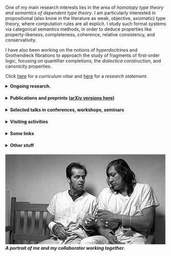 One of my main research interests lies in the area of _homotopy type theory and semantics of dependent type theory_. I am particularly interested in propositional (also know in the literature as weak, objective, axiomatic) type theory, where computation rules are all explicit. I study such formal systems via categorical semantics methods, in order to deduce properties like property-likeness, completeness, coherence, relative consistency, and conservativity.

I have also been working on the notions of _hyperdoctrines_ and Grothendieck fibrations to approach the study of fragments of first-order logic, focusing on quantifier completions, the _dialectica construction_, and canonicity properties. 

Click [here](CV.pdf) for a _curriculum vitae_ and [here](researchstatement.pdf) for a _research statement_.








<details><summary><strong>Ongoing research.</strong></summary>

<ul>
<li> <em>Dialectica type theories</em>. Together with Valeria de Paiva, <a href='https://trottadavide.github.io/'>Davide Trotta</a>, and <a href='https://sites.google.com/view/jonathanweinberger'>Jonathan Weinberger</a>.</li>
<li> <em>Semantics of Spatio-temporal logic</em>. Together with <a href='https://davidecaste.github.io/'>Davide Castelnovo</a> and Marino Miculan.</li>
<li> <em>Constructive set theories within dependent type theory</em>. Together with <a href='https://sites.google.com/view/emanuelefrittaion/home'>Emanuele Frittaion</a>.</li>
<li> <em>Type constructors as algebras</em>.</li>
<li> <em>Torsion theories and dependent types</em>. Together with Federico Campanini.</li>
<li> <em>Coherence for path categories</em>. Together with <a href='https://www.otten.co/'>Daniël Otten</a> and Benno van den Berg. <a href='https://www.youtube.com/watch?v=a6JNebaYXgU&list=PLu4STGsfbix9vBUvLDbti64_3hIsoK0-R&index=11&t=1164s&pp=iAQB'>YouTube presentation here</a>.</li>
</ul>

</details>

<div style="margin-top: 20px;"></div> <!-- Adds 20px space -->
















<details><summary><strong>Publications and preprints (<a href='https://arxiv.org/search/advanced?advanced=&terms-0-operator=AND&terms-0-term=Spadetto%2C+Matteo&terms-0-field=author&classification-mathematics=y&classification-physics_archives=all&classification-include_cross_list=include&date-filter_by=all_dates&date-year=&date-from_date=&date-to_date=&date-date_type=submitted_date&abstracts=show&size=50&order=-announced_date_first'>arXiv versions here</a>)</strong></summary>

<ul>
<li> <strong>[<em>Preprint</em>]</strong> <em>A biequivalence of path categories and axiomatic Martin Löf type theories</em>. October 2024. Together with Daniël Otten.</li>
<li> <strong>[<em>Preprint</em>]</strong> <em>Towards propositional dependent sums in intensional and propositional dependent type theory</em>. January 2024.</li>
<li> <strong>[<em>Preprint</em>]</strong> <em>Relating homotopy equivalences to conservativity in dependendent type theories with propositional computation</em> <a href='https://arxiv.org/abs/2303.05623v2'>[2303.05623v2]</a>. March 2023.</li>
<li> <strong>[<em>Journal paper</em>]</strong> <em>Dialectica principles via Gödel doctrines</em> <a href='https://arxiv.org/abs/2205.07093'>[2205.07093v1]</a>. <a href='https://www.sciencedirect.com/science/article/pii/S0304397523000051?utm_campaign=STMJ_AUTH_SERV_PUBLISHED&utm_medium=email&utm_acid=265759211&SIS_ID=&dgcid=STMJ_AUTH_SERV_PUBLISHED&CMX_ID=&utm_in=DM333744&utm_source=AC_'>Theoretical Computer Science</a>. May 2022. Together with Davide Trotta and Valeria de Paiva.</li>
<li> <strong>[<em>Refereed conference paper</em>]</strong> <em>Dialectica logical principles</em> <a href='https://arxiv.org/abs/2109.08064'>[2109.08064v1]</a>. <a href='https://link.springer.com/chapter/10.1007/978-3-030-93100-1_22'>Proceedings of Logical Foundations of Computer Science 2022</a>. September 2021. <strong><em>Extended version</em></strong> → <strong>[<em>Journal paper</em>]</strong> <em>Dialectica logical principles: not only rules</em>. <a href='https://academic.oup.com/logcom/advance-article/doi/10.1093/logcom/exac079/6795172?searchresult=1'>Journal of Logic and Computation (LFCS 2022 post-conference volume)</a>. March 2022. Together with Davide Trotta and Valeria de Paiva.</li>
<li> <strong>[<em>Refereed conference paper</em>]</strong> <em>The Gödel fibration</em>. <a href='https://drops.dagstuhl.de/opus/volltexte/2021/14527/'>Proceedings of Mathematical Foundations of Computer Science 2021</a>. August 2021. <strong><em>Extended version</em></strong> → <strong>[<em>Preprint</em>]</strong> <em>The Gödel fibration</em> <a href='https://arxiv.org/abs/2104.14021'>[2104.14021v1]</a>. April 2021. Together with Davide Trotta and Valeria de Paiva.</li>
<li> <strong>[<em>Preprint</em>]</strong> <em>Quantifier completions, choice principles and applications</em> <a href='https://arxiv.org/abs/2010.09111v3'>[2010.09111v3]</a>. Submitted. October 2020. Together with Davide Trotta.</li>
</ul>

</details>

<div style="margin-top: 20px;"></div>












<details><summary><strong>Selected talks in conferences, workshops, seminars</strong></summary>

<ul>
<li> _Higher dimensional semantics of propositional theories of dependent types_. XVIII Incontro di Logica AILA. Udine, September 2024.</li>
<li> _Towards the coherence of the semantics of propositional identities_. Nottingham Functional Programming Lunch. Nottingham, Februrary 2024.</li>
<li> _Coherence in the semantics of dependent types_. Leeds Postgraduate Logic Seminar. Leeds, June 2023.</li>
<li> _Coherence for Extensional, Intensional and Propositional Identities_. Category Theory Lunch. Leeds & Manchester, June 2023.</li>
<li> _What is a dependent type theory?_ [Leeds Maths PGR Conference 2023](https://leeds-maths-pgr.github.io/conf-2023/). Leeds, June 2023.</li>
<li> _Strictifying Path Categories_. [Workshop on Doctrines & Fibrations](https://events.math.unipd.it/WDF2023/). [YouTube Recording](https://www.youtube.com/watch?v=a6JNebaYXgU&list=PLu4STGsfbix9vBUvLDbti64_3hIsoK0-R&index=13). [Slides](https://events.math.unipd.it/WDF2023/slides/SPADETTO.pdf). Padua, June 2023.</li>
<li> _Propositional dependent type theories: a conservativity result for homotopy elementary types_. [Homotopy Type Theory 2023](https://hott.github.io/HoTT-2023//). [Slides](https://hott.github.io/HoTT-2023/slides/spadetto.pdf). Pittsburgh, May 2023.</li>
<li> _Weak type theories: a conservativity result for homotopy elementary types_. [DutchCATS](https://dutchcats.github.io/). Amsterdam, May 2023.</li>
<li> _A conservativity-like result for a propositional type theory_. [3rd ItaCa Workshop](https://progetto-itaca.github.io/ItaCa-22/). [YouTube Recording](https://www.youtube.com/watch?v=y03fvYo_GRQ). Pisa, December 2022.</li>
<li> _Dialectica: fibrations and logical principles_. [Applied Category Theory 2022](https://msp.cis.strath.ac.uk/act2022/). [YouTube Recording](https://youtu.be/vbEtgFRiJ7U?t=18330). [Slides](https://msp.cis.strath.ac.uk/act2022/slides/ACT2022_slides_8242.pdf). Glasgow, July 2022.</li>
<li> _Propositional in Dependent Type Theory_. [Leeds Maths PGR Conference 2022]([https://leeds-maths-pgr.github.io/conf-2023/](https://sites.google.com/view/som-pgr-conference22/home?authuser=0)). Leeds, June 2022.</li>
<li> _Towards the notion of Propositional Dependent Sum Types_. Proofs, Constructions, Computations and Categories. Leeds, February 2022.</li>
<li> _Dialectica completion & dialectica logical principles_. [26th Yorkshire and Midlands Category Theory Seminar](https://conferences.leeds.ac.uk/yamcats/meeting-26/). [Slides](http://conferences.leeds.ac.uk/yamcats/wp-content/uploads/sites/84/2022/04/yamcats-26-spadetto.pdf). Birmingham, January 2022.</li>
<li> _Dialectica completion & Gödel fibrations_. [2nd ItaCa Workshop](https://genoa-logic-group.github.io/itaca-workshop-2021/). Genoa, December 2021.</li>
<li> _Dialectica logical principles_. [Eighth Symposium on Compositional Structures](https://www.cl.cam.ac.uk/events/syco/8/). Tallinn, December 2021.</li>
<li> _On the notions of exact completion_. Leeds Postgraduate Logic Seminar. Leeds, November 2021.</li>
<li> _Existential, universal and dialectica completion_. Proofs, Constructions, Computations and Categories. Leeds, November 2021.</li>
<li> _Regular (first-order) logic symbols & doctrines_. Groningen Mathematics PhD Seminar. Groningen, October 2021.</li>
<li> _The Gödel Fibration_. [Applied Category Theory 2021](https://www.cl.cam.ac.uk/events/act2021/). [Poster](https://www.cl.cam.ac.uk/events/act2021/slides/ACT_2021_slides_21.pdf). Cambridge, July 2021.</li>
<li> _Quantifier completions of doctrines_. [Categories and Companions Symposium 2021](http://web.science.mq.edu.au/groups/coact/seminar/CaCS2021/). [YouTube Recording](https://www.youtube.com/watch?v=1RajMGazetE&t=953s). Sydney, June 2021.</li>
</ul>

</details>

<div style="margin-top: 20px;"></div>












<details><summary><strong>Visiting activities</strong></summary>

<ul>
<li> **ILLC, Amsterdam**, the Netherlands. _Host_ Benno van den Berg. April-May 2023.</li>
<li> **University of Padua**, Italy. _Host_ Maria Emilia Maietti. December 2022.</li>
</ul>

</details>

<div style="margin-top: 20px;"></div>












<details><summary><strong>Some links</strong></summary>

<ul>
<li> [Leeds SoM account](https://eps.leeds.ac.uk/maths/pgr/8476/matteo-spadetto)</li>
<li> [Google Scholar account](https://scholar.google.com/citations?user=gTJ-1CwAAAAJ&hl=en)</li>
<li> [ResearchGate account](https://www.researchgate.net/profile/Matteo-Spadetto)</li>
<li> [ORCID](https://orcid.org/0000-0002-6495-7405)</li>
<li> [Mathematics Stack Exchange account](https://math.stackexchange.com/users/531071/matteo-spadetto?tab=profile)</li>
</ul>

</details>

<div style="margin-top: 20px;"></div>












<details><summary><strong>Other stuff</strong></summary>

<ul>
<li> [An introduction to doctrines](A_gentle_introduction_to_the_study_of_mathematical_logic_via_doctrines.pdf)</li>
<li> [An introduction to TQFT](TQFT.pdf)</li>
<li> [Master's thesis](Generalised_Gluing_and_Exact_Completion_of_Path_Categories___Current_Version.pdf)</li>
<li> [Some _sciarade_ (charades)](Sciarade.pdf)</li>
<li> [Curriculum vitæ](CV.pdf)</li>
<li> [Research statement](researchstatement.pdf)</li>
</ul>

</details>

<div style="margin-top: 20px;"></div>












##### ![cuckoo's](cuckoo's.jpg) _A portrait of me and my collaborator working together._
